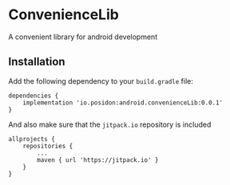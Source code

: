 # ConvenienceLib

A convenient library for android development

## Installation
Add the following dependency to your ```build.gradle``` file:
```
dependencies {
    implementation 'io.posidon:android.convenienceLib:0.0.1'
}
```
And also make sure that the ```jitpack.io``` repository is included
```
allprojects {
    repositories {
        ...
        maven { url 'https://jitpack.io' }
    }
}
```
